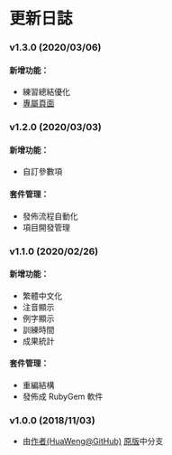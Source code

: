 # 更新日誌

### v1.3.0 (2020/03/06)

#### 新增功能：

* 練習總結優化
* [專屬頁面][shuang_pin_tutorial_app_page]

### v1.2.0 (2020/03/03)

#### 新增功能：

* 自訂參數項

#### 套件管理：

* 發佈流程自動化
* 項目開發管理

### v1.1.0 (2020/02/26)

#### 新增功能：

* 繁體中文化
* 注音顯示
* 例字顯示
* 訓練時間
* 成果統計

#### 套件管理：

* 重編結構
* 發佈成 RubyGem 軟件

### v1.0.0 (2018/11/03)

* 由[作者(HuaWeng@GitHub)][origin_author_github] [原版][origin_shuang_pin_tutorial]中分支

[origin_author_github]: https://github.com/HuaWeng  "HuaWeng github page"
[origin_shuang_pin_tutorial]: https://github.com/HuaWeng/shuang_pin_tutorial "origin shuang pin tutorial"
[shuang_pin_tutorial_app_page]: http://jsdn.hk/shuang_pin_tutorial/